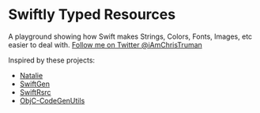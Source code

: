# Swiftly Typed Resources
A playground showing how Swift makes Strings, Colors, Fonts, Images, etc easier to deal with.
[Follow me on Twitter @iAmChrisTruman](https://twitter.com/iAmChrisTruman) 

Inspired by these projects:
* [Natalie](https://github.com/krzyzanowskim/Natalie)
* [SwiftGen](https://github.com/AliSoftware/SwiftGen)
* [SwiftRsrc](https://github.com/indragiek/swiftrsrc)
* [ObjC-CodeGenUtils](https://github.com/puls/objc-codegenutils)